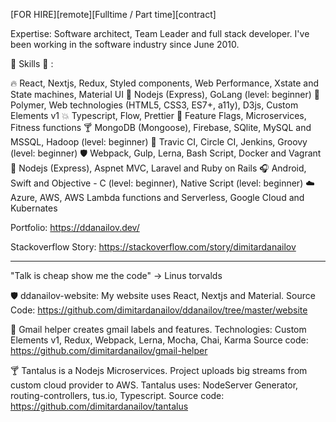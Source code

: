 [FOR HIRE][remote][Fulltime / Part time][contract]

Expertise: Software architect, Team Leader and full stack developer. I've been working in the software industry since June 2010.

:tada: Skills :tada: :

:fire: React, Nextjs, Redux, Styled components, Web Performance, Xstate and State machines, Material UI
:snake: Nodejs (Express), GoLang (level: beginner)
:police_car: Polymer, Web technologies (HTML5, CSS3, ES7+, a11y), D3js, Custom Elements v1
:boom: Typescript, Flow, Prettier
:grapes: Feature Flags, Microservices, Fitness functions
:cocktail: MongoDB (Mongoose), Firebase, SQlite, MySQL and MSSQL, Hadoop (level: beginner)
:battery: Travic CI, Circle CI, Jenkins, Groovy (level: beginner)
:shield: Webpack, Gulp, Lerna, Bash Script, Docker and Vagrant
:snake: Nodejs (Express), Aspnet MVC, Laravel and Ruby on Rails
:headphones: Android, Swift and Objective - C (level: beginner), Native Script (level: beginner)
:cloud: Azure, AWS, AWS Lambda functions and Serverless, Google Cloud and Kubernates

Portfolio: <https://ddanailov.dev/>

Stackoverflow Story: <https://stackoverflow.com/story/dimitardanailov>

---

"Talk is cheap show me the code" -> Linus torvalds

:shield: ddanailov-website: My website uses React, Nextjs and Material. Source Code: <https://github.com/dimitardanailov/ddanailov/tree/master/website>

:grapes: Gmail helper creates gmail labels and features. Technologies: Custom Elements v1, Redux, Webpack, Lerna, Mocha, Chai, Karma
Source code: <https://github.com/dimitardanailov/gmail-helper>

:cocktail: Tantalus is a Nodejs Microservices. Project uploads big streams from custom cloud provider to AWS. Tantalus uses: NodeServer Generator, routing-controllers, tus.io, Typescript.
Source code: <https://github.com/dimitardanailov/tantalus>
